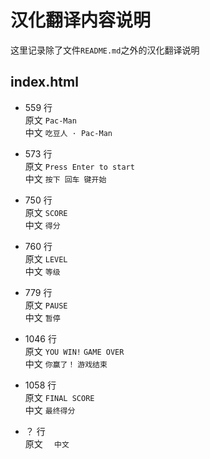 # 汉化翻译内容说明

这里记录除了文件`README.md`之外的汉化翻译说明

## index.html

- 559 行  
  原文 `Pac-Man`  
  中文 `吃豆人 · Pac-Man`
- 573 行  
  原文 `Press Enter to start`  
  中文 `按下 回车 键开始`
- 750 行  
  原文 `SCORE`  
  中文 `得分`
- 760 行  
  原文 `LEVEL`  
  中文 `等级`
- 779 行  
  原文 `PAUSE`  
  中文 `暂停`
- 1046 行  
  原文 `YOU WIN!` `GAME OVER`  
  中文 `你赢了！` `游戏结束`
- 1058 行  
  原文 `FINAL SCORE`  
  中文 `最终得分`

- ？ 行  
  原文 ``  
  中文 ``

